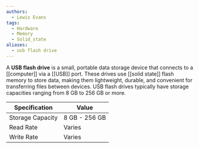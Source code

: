 ```yaml
---
authors: 
  - Lewis Evans
tags:
  - Hardware
  - Memory
  - Solid_state
aliases:
  - usb flash drive
---
```

A **USB flash drive** is a small, portable data storage device that connects to a [[computer]] via a [[USB]] port. These drives use [[solid state]] flash memory to store data, making them lightweight, durable, and convenient for transferring files between devices. USB flash drives typically have storage capacities ranging from 8 GB to 256 GB or more.

| Specification         | Value       |
|-----------------------|-------------|
| Storage Capacity       | 8 GB - 256 GB |
| Read Rate              | Varies      |
| Write Rate             | Varies      |
